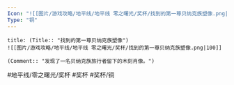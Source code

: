 ```yaml
---
Icon: "![[图片/游戏攻略/地平线/地平线 零之曙光/奖杯/找到的第一尊贝纳克族塑像.png|30]]"
Type: "铜"
---
```

```ad-common-bronze-trophy
title: (Title:: "找到的第一尊贝纳克族塑像")
![[图片/游戏攻略/地平线/地平线 零之曙光/奖杯/找到的第一尊贝纳克族塑像.png|100]]

(Comment:: "发现了一名贝纳克族旅行者留下的木刻肖像。")
```

#地平线/零之曙光/奖杯 #奖杯 #奖杯/铜
